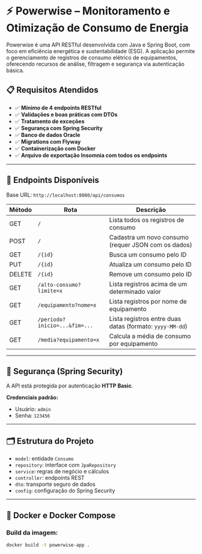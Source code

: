 # ⚡ Powerwise – Monitoramento e Otimização de Consumo de Energia

Powerwise é uma API RESTful desenvolvida com Java e Spring Boot, com foco em eficiência energética e sustentabilidade (ESG). A aplicação permite o gerenciamento de registros de consumo elétrico de equipamentos, oferecendo recursos de análise, filtragem e segurança via autenticação básica.

## 📋 Requisitos Atendidos

- ✅ **Mínimo de 4 endpoints RESTful**
- ✅ **Validações e boas práticas com DTOs**
- ✅ **Tratamento de exceções**
- ✅ **Segurança com Spring Security**
- ✅ **Banco de dados Oracle**
- ✅ **Migrations com Flyway**
- ✅ **Containerização com Docker**
- ✅ **Arquivo de exportação Insomnia com todos os endpoints**

---

## 🚀 Endpoints Disponíveis

Base URL: `http://localhost:8080/api/consumos`

| Método | Rota                      | Descrição                                                        |
|--------|---------------------------|------------------------------------------------------------------|
| GET    | `/`                       | Lista todos os registros de consumo                              |
| POST   | `/`                       | Cadastra um novo consumo (requer JSON com os dados)              |
| GET    | `/{id}`                   | Busca um consumo pelo ID                                         |
| PUT    | `/{id}`                   | Atualiza um consumo pelo ID                                      |
| DELETE | `/{id}`                   | Remove um consumo pelo ID                                        |
| GET    | `/alto-consumo?limite=x`  | Lista registros acima de um determinado valor                    |
| GET    | `/equipamento?nome=x`     | Lista registros por nome de equipamento                          |
| GET    | `/periodo?inicio=...&fim=...` | Lista registros entre duas datas (formato: `yyyy-MM-dd`)     |
| GET    | `/media?equipamento=x`    | Calcula a média de consumo por equipamento                       |

---

## 🔐 Segurança (Spring Security)

A API está protegida por autenticação **HTTP Basic**.

**Credenciais padrão:**
- Usuário: `admin`
- Senha: `123456`

---

## 🗂️ Estrutura do Projeto

- `model`: entidade `Consumo`
- `repository`: interface com `JpaRepository`
- `service`: regras de negócio e cálculos
- `controller`: endpoints REST
- `dto`: transporte seguro de dados
- `config`: configuração do Spring Security

---

## 🐳 Docker e Docker Compose

### Build da imagem:

```bash
docker build -t powerwise-app .
